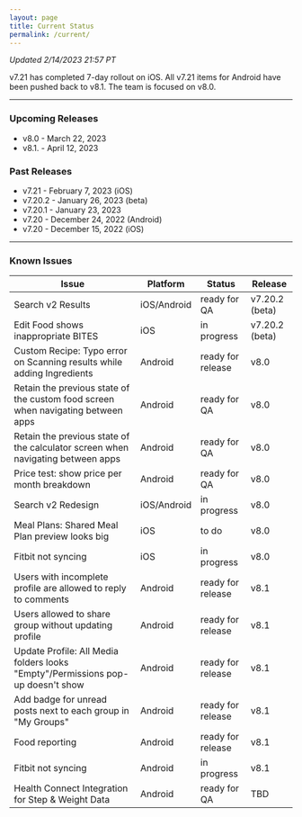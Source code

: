 ```yaml
---
layout: page
title: Current Status
permalink: /current/
---
```


_Updated 2/14/2023 21:57 PT_

v7.21 has completed 7-day rollout on iOS. All v7.21 items for Android have been pushed back to v8.1. The team is focused on v8.0.

***

### Upcoming Releases

- v8.0    - March 22, 2023
- v8.1.   - April 12, 2023
 
### Past Releases
- v7.21   - February 7, 2023 (iOS)
- v7.20.2 - January 26, 2023 (beta)
- v7.20.1 - January 23, 2023
- v7.20   - December 24, 2022 (Android)
- v7.20   - December 15, 2022 (iOS)


***

### Known Issues

|Issue                          |Platform   | Status    | Release           |
| ---                           | ---       | ---       | ---               |
|Search v2 Results|iOS/Android |ready for QA| v7.20.2 (beta)|
|Edit Food shows inappropriate BITES|iOS |in progress| v7.20.2 (beta)|
|Custom Recipe: Typo error on Scanning results while adding Ingredients |Android|ready for release| v8.0|
|Retain the previous state of the custom food screen when navigating between apps |Android|ready for QA| v8.0|
|Retain the previous state of the calculator screen when navigating between apps |Android|ready for QA| v8.0|
|Price test: show price per month breakdown|Android |ready for QA| v8.0|
|Search v2 Redesign|iOS/Android |in progress| v8.0|
|Meal Plans: Shared Meal Plan preview looks big |iOS |to do| v8.0|
|Fitbit not syncing|iOS |in progress| v8.0|
|Users with incomplete profile are allowed to reply to comments |Android|ready for release| v8.1|
|Users allowed to share group without updating profile |Android|ready for release| v8.1|
|Update Profile: All Media folders looks "Empty"/Permissions pop-up doesn't show |Android|ready for release| v8.1|
|Add badge for unread posts next to each group in "My Groups" |Android|ready for release| v8.1|
|Food reporting|Android |ready for release| v8.1|
|Fitbit not syncing|Android |in progress| v8.1|
|Health Connect Integration for Step & Weight Data |Android|ready for QA| TBD|
